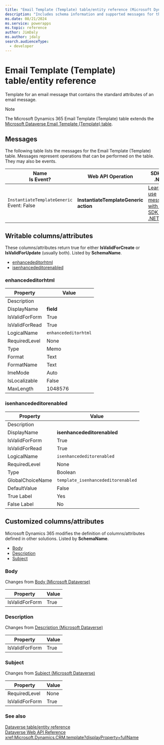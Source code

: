 ```yaml
---
title: "Email Template (Template) table/entity reference (Microsoft Dynamics 365)"
description: "Includes schema information and supported messages for the Email Template (Template) table/entity with Microsoft Dynamics 365."
ms.date: 08/21/2024
ms.service: powerapps
ms.topic: reference
author: JimDaly
ms.author: jdaly
search.audienceType: 
  - developer
---
```


# Email Template (Template) table/entity reference

Template for an email message that contains the standard attributes of an email message.

> [!NOTE]
> The Microsoft Dynamics 365 Email Template (Template) table extends the [Microsoft Dataverse Email Template (Template) table](/power-apps/developer/data-platform/reference/entities/template).


## Messages

The following table lists the messages for the Email Template (Template) table.
Messages represent operations that can be performed on the table. They may also be events.

| Name <br />Is Event? |Web API Operation |SDK for .NET |
| ---- | ----- |----- |
| `InstantiateTemplateGeneric`<br />Event: False |**InstantiateTemplateGeneric action** |[Learn to use messages with the SDK for .NET](/power-apps/developer/data-platform/org-service/use-messages)|


## Writable columns/attributes

These columns/attributes return true for either **IsValidForCreate** or **IsValidForUpdate** (usually both). Listed by **SchemaName**.

- [enhancededitorhtml](#BKMK_enhancededitorhtml)
- [isenhancededitorenabled](#BKMK_isenhancededitorenabled)

### <a name="BKMK_enhancededitorhtml"></a> enhancededitorhtml

|Property|Value|
|---|---|
|Description||
|DisplayName|**field**|
|IsValidForForm|True|
|IsValidForRead|True|
|LogicalName|`enhancededitorhtml`|
|RequiredLevel|None|
|Type|Memo|
|Format|Text|
|FormatName|Text|
|ImeMode|Auto|
|IsLocalizable|False|
|MaxLength|1048576|

### <a name="BKMK_isenhancededitorenabled"></a> isenhancededitorenabled

|Property|Value|
|---|---|
|Description||
|DisplayName|**isenhancededitorenabled**|
|IsValidForForm|True|
|IsValidForRead|True|
|LogicalName|`isenhancededitorenabled`|
|RequiredLevel|None|
|Type|Boolean|
|GlobalChoiceName|`template_isenhancededitorenabled`|
|DefaultValue|False|
|True Label|Yes|
|False Label|No|


## Customized columns/attributes

Microsoft Dynamics 365 modifies the definition of columns/attributes defined in other solutions. Listed by **SchemaName**.

- [Body](#BKMK_Body)
- [Description](#BKMK_Description)
- [Subject](#BKMK_Subject)

### <a name="BKMK_Body"></a> Body

Changes from [Body (Microsoft Dataverse)](/power-apps/developer/data-platform/reference/entities/template#BKMK_Body)

|Property|Value|
|---|---|
|IsValidForForm|True|


### <a name="BKMK_Description"></a> Description

Changes from [Description (Microsoft Dataverse)](/power-apps/developer/data-platform/reference/entities/template#BKMK_Description)

|Property|Value|
|---|---|
|IsValidForForm|True|


### <a name="BKMK_Subject"></a> Subject

Changes from [Subject (Microsoft Dataverse)](/power-apps/developer/data-platform/reference/entities/template#BKMK_Subject)

|Property|Value|
|---|---|
|RequiredLevel|None|
|IsValidForForm|True|




### See also

[Dataverse table/entity reference](../about-entity-reference.md)  
[Dataverse Web API Reference](/power-apps/developer/data-platform/webapi/reference/about)   
<xref:Microsoft.Dynamics.CRM.template?displayProperty=fullName>
